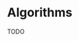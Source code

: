 # Algorithms

<!--
https://www.linkedin.com/learning/programming-foundations-algorithms/algorithms-power-the-world
https://www.linkedin.com/learning/fundamentals-of-dynamic-programming/the-importance-of-dynamic-programming

https://app.pluralsight.com/library/courses/algorithmics-introduction/table-of-contents

https://app.pluralsight.com/library/courses/algorithms-data-structures-part-one/table-of-contents
https://app.pluralsight.com/library/courses/algorithms-data-structures-part-two/table-of-contents

https://app.pluralsight.com/library/courses/graph-algorithms-python/table-of-contents
https://www.linkedin.com/learning/python-data-structures-and-algorithms/python-data-structures-and-algorithms-in-action
https://www.linkedin.com/learning/introduction-to-data-structures-algorithms-in-java/introduction-7
-->

TODO
